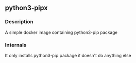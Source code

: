 ## python3-pipx

### Description
A simple docker image containing python3-pip package

### Internals
It only installs python3-pip package it doesn't do anything else
